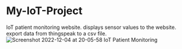 # My-IoT-Project
IoT patient monitoring website.
displays sensor values to the website.
export data from thingspeak to a csv file.
![Screenshot 2022-12-04 at 20-05-58 IoT Patient Monitoring](https://user-images.githubusercontent.com/103326534/205497235-6fd0c64e-95e3-40e2-9ede-57685c925da3.png)
